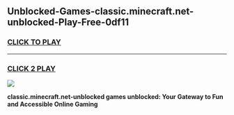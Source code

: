 
## Unblocked-Games-classic.minecraft.net-unblocked-Play-Free-0df11
<h3>
<a href="https://premium76.site?title=classic.minecraft.net-unblocked&ref=18A1">CLICK TO PLAY</a></h3>
<hr>

<h3>
<a href="https://premium76.site?title=classic.minecraft.net-unblocked&ref=18A1">CLICK 2 PLAY</a>
  
</h3>

<a href="https://premium76.site?title=classic.minecraft.net-unblocked&ref=18A1"><img src="https://clearcache.store/games.png"></a>


**classic.minecraft.net-unblocked games unblocked: Your Gateway to Fun and Accessible Online Gaming**
